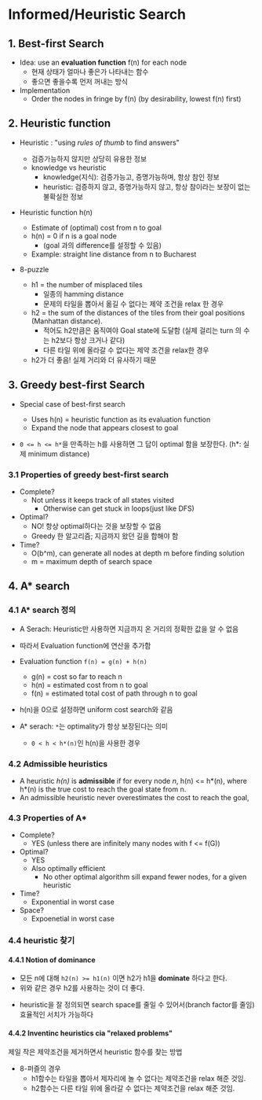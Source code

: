 # Informed/Heuristic Search
## 1. Best-first Search
* Idea: use an **evaluation function** f(n) for each node
  - 현재 상태가 얼마나 좋은가 나타내는 함수
  - 좋으면 좋을수록 먼저 꺼내는 방식
* Implementation
  - Order the nodes in fringe by f(n) (by desirability, lowest f(n) first)

## 2. Heuristic function
* Heuristic : "using *rules of thumb* to find answers"
  - 검증가능하지 않지만 상당히 유용한 정보
  - knowledge vs heuristic
    - knowledge(지식): 검증가능고, 증명가능하며, 항상 참인 정보
    - heuristic: 검증하지 않고, 증명가능하지 않고, 항상 참이라는 보장이 없는 불확실한 정보
* Heuristic function h(n)
  - Estimate of (optimal) cost from n to goal
  - h(n) = 0 if n is a goal node
    - (goal 과의 difference를 설정할 수 있음)
  - Example: straight line distance from n to Bucharest

* 8-puzzle
  - h1 = the number of misplaced tiles
    - 일종의 hamming distance
    - 문제의 타일을 뽑아서 옮길 수 없다는 제약 조건을 relax 한 경우
  - h2 = the sum of the distances of the tiles from their goal positions (Manhattan distance).
    - 적어도 h2만큼은 움직여야 Goal state에 도달함 (실제 걸리는 turn 의 수는 h2보다 항상 크거나 같다)
    - 다른 타일 위에 올라갈 수 없다는 제약 조건을 relax한 경우
  - h2가 더 좋음! 실제 거리와 더 유사하기 때문

## 3. Greedy best-first Search
* Special case of best-first search
  - Uses h(n) = heuristic function as its evaluation function
  - Expand the node that appears closest to goal

* `0 <= h <= h*`을 만족하는 h를 사용하면 그 답이 optimal 함을 보장한다. (h*: 실제 minimum distance)

### 3.1 Properties of greedy best-first search
* Complete?
  - Not unless it keeps track of all states visited
    - Otherwise can get stuck in loops(just like DFS)
* Optimal?
  - NO! 항상 optimal하다는 것을 보장할 수 없음
  - Greedy 한 알고리즘; 지금까지 왔던 길을 합해야 함
* Time?
  - O(b^m), can generate all nodes at depth m before finding solution
  - m = maximum depth of search space

## 4. A* search
### 4.1 A* search 정의
* A Serach: Heuristic만 사용하면 지금까지 온 거리의 정확한 값을 알 수 없음
* 따라서 Evaluation function에 연산을 추가함
* Evaluation function `f(n) = g(n) + h(n)`
  - g(n) = cost so far to reach n
  - h(n) = estimated cost from n to goal
  - f(n) = estimated total cost of path through n to goal

* h(n)을 0으로 설정하면 uniform cost search와 같음

* A* serach: `*`는 optimality가 항상 보장된다는 의미
  - `0 < h < h*(n)`인 h(n)을 사용한 경우

### 4.2 Admissible heuristics
* A heuristic *h(n)* is **admissible** if for every node *n*, h(n) <= h*(n), where h*(n) is the true cost to reach the goal state from n.
* An admissible heuristic never overestimates the cost to reach the goal,

### 4.3 Properties of A*
* Complete?
  - YES (unless there are infinitely many nodes with f <= f(G))
* Optimal?
  - YES
  - Also optimally efficient
    - No other optimal algorithm sill expand fewer nodes, for a given heuristic
* Time?
  - Exponential in worst case
* Space?
  - Expoenetial in worst case

### 4.4 heuristic 찾기
#### 4.4.1 Notion of dominance
- 모든 n에 대해 `h2(n) >= h1(n)` 이면 h2가 h1을 **dominate** 하다고 한다.
- 위와 같은 경우 h2를 사용하는 것이 더 좋다.
* heuristic을 잘 정의되면 search space를 줄일 수 있어서(branch factor를 줄임) 효율적인 서치가 가능하다

#### 4.4.2 Inventinc heuristics cia "relaxed problems"
제일 작은 제약조건을 제거하면서 heuristic 함수를 찾는 방법

* 8-퍼즐의 경우
  * h1함수는 타일을 뽑아서 제자리에 놀 수 없다는 제약조건을 relax 해준 것임.
  * h2함수는 다른 타일 위에 올라갈 수 없다는 제약조건을 relax 해준 것임.
